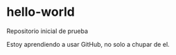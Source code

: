 # hello-world
Repositorio inicial de prueba

Estoy aprendiendo a usar GitHub, no solo a chupar de el.
